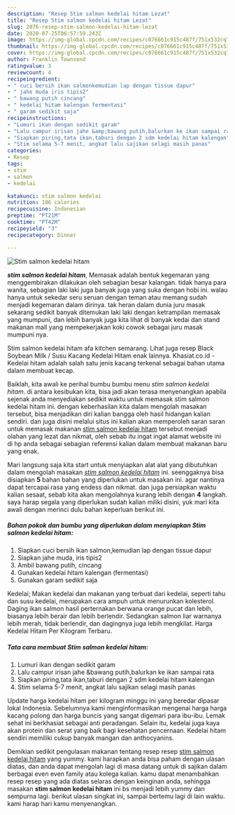 ```yaml
---
description: "Resep Stim salmon kedelai hitam Lezat"
title: "Resep Stim salmon kedelai hitam Lezat"
slug: 2076-resep-stim-salmon-kedelai-hitam-lezat
date: 2020-07-25T06:57:59.243Z
image: https://img-global.cpcdn.com/recipes/c076661c915c487f/751x532cq70/stim-salmon-kedelai-hitam-foto-resep-utama.jpg
thumbnail: https://img-global.cpcdn.com/recipes/c076661c915c487f/751x532cq70/stim-salmon-kedelai-hitam-foto-resep-utama.jpg
cover: https://img-global.cpcdn.com/recipes/c076661c915c487f/751x532cq70/stim-salmon-kedelai-hitam-foto-resep-utama.jpg
author: Franklin Townsend
ratingvalue: 3
reviewcount: 4
recipeingredient:
- " cuci bersih ikan salmonkemudian lap dengan tissue dapur"
- " jahe muda iris tipis2"
- " bawang putih cincang"
- " kedelai hitam kalengan fermentasi"
- " garam sedikit saja"
recipeinstructions:
- "Lumuri ikan dengan sedikit garam"
- "Lalu campur irisan jahe &amp;bawang putih,balurkan ke ikan sampai rata"
- "Siapkan piring,tata ikan,taburi dengan 2 sdm kedelai hitam kalengan"
- "Stim selama 5-7 menit, angkat lalu sajikan selagi masih panas"
categories:
- Resep
tags:
- stim
- salmon
- kedelai

katakunci: stim salmon kedelai 
nutrition: 186 calories
recipecuisine: Indonesian
preptime: "PT21M"
cooktime: "PT42M"
recipeyield: "3"
recipecategory: Dinner

---
```



![Stim salmon kedelai hitam](https://img-global.cpcdn.com/recipes/c076661c915c487f/751x532cq70/stim-salmon-kedelai-hitam-foto-resep-utama.jpg)

<b><i>stim salmon kedelai hitam</i></b>, Memasak adalah bentuk kegemaran yang menggembirakan dilakukan oleh sebagian besar kalangan. tidak hanya para wanita, sebagian laki laki juga banyak juga yang suka dengan hobi ini. walau hanya untuk sekedar seru seruan dengan teman atau memang sudah menjadi kegemaran dalam dirinya. tak heran dalam dunia juru masak sekarang sedikit banyak ditemukan laki laki dengan ketrampilan memasak yang mumpuni, dan lebih banyak juga kita lihat di banyak kedai dan stand makanan mall yang mempekerjakan koki cowok sebagai juru masak mumpuni nya.

Stim salmon kedelai hitam afa kitchen semarang. Lihat juga resep Black Soybean Milk / Susu Kacang Kedelai Hitam enak lainnya. Khasiat.co.id - Kedelai hitam adalah salah satu jenis kacang terkenal sebagai bahan utama dalam membuat kecap.

Baiklah, kita awali ke perihal bumbu bumbu menu <i>stim salmon kedelai hitam</i>. di antara kesibukan kita, bisa jadi akan terasa menyenangkan apabila sejenak anda menyediakan sedikit waktu untuk memasak stim salmon kedelai hitam ini. dengan keberhasilan kita dalam mengolah masakan tersebut, bisa menjadikan diri kalian bangga oleh hasil hidangan kalian sendiri. dan juga disini melalui situs ini kalian akan memperoleh saran saran untuk memasak makanan <u>stim salmon kedelai hitam</u> tersebut menjadi olahan yang lezat dan nikmat, oleh sebab itu ingat ingat alamat website ini di hp anda sebagai sebagian referensi kalian dalam membuat makanan baru yang enak.


Mari langsung saja kita start untuk menyiapkan alat alat yang dibutuhkan dalam mengolah masakan <u><i>stim salmon kedelai hitam</i></u> ini. seenggaknya bisa disiapkan <b>5</b> bahan bahan yang diperlukan untuk masakan ini. agar nantinya dapat tercapai rasa yang endess dan nikmat. dan juga persiapkan waktu kalian sesaat, sebab kita akan mengolahnya kurang lebih dengan <b>4</b> langkah. saya harap segala yang diperlukan sudah kalian miliki disini, yuk mari kita awali dengan merinci dulu bahan keperluan berikut ini.

<!--inarticleads1-->

##### Bahan pokok dan bumbu yang diperlukan dalam menyiapkan Stim salmon kedelai hitam:

1. Siapkan  cuci bersih ikan salmon,kemudian lap dengan tissue dapur
1. Siapkan  jahe muda, iris tipis2
1. Ambil  bawang putih, cincang
1. Gunakan  kedelai hitam kalengan (fermentasi)
1. Gunakan  garam sedikit saja


Kedelai; Makan kedelai dan makanan yang terbuat dari kedelai, seperti tahu dan susu kedelai, merupakan cara ampuh untuk menurunkan kolesterol. Daging ikan salmon hasil perternakan berwana orange pucat dan lebih, biasanya lebih berair dan lebih berlendir. Sedangkan salmon liar warnanya lebih merah, tidak berlendir, dan dagingnya juga lebih mengkilat. Harga Kedelai Hitam Per Kilogram Terbaru. 

<!--inarticleads2-->

##### Tata cara membuat Stim salmon kedelai hitam:

1. Lumuri ikan dengan sedikit garam
1. Lalu campur irisan jahe &amp;bawang putih,balurkan ke ikan sampai rata
1. Siapkan piring,tata ikan,taburi dengan 2 sdm kedelai hitam kalengan
1. Stim selama 5-7 menit, angkat lalu sajikan selagi masih panas


Update harga kedelai hitam per kilogram minggu ini yang beredar dipasar lokal Indonesia. Sebelumnya kami menginformasikan mengenai harga harga kacang polong dan harga buncis yang sangat digemari para ibu-ibu. Lemak sehat ini berkhasiat sebagai anti peradangan. Selain itu, kedelai juga kaya akan protein dan serat yang baik bagi kesehatan pencernaan. Kedelai hitam sendiri memiliki cukup banyak mangan dan anthocyanins. 

Demikian sedikit pengulasan makanan tentang resep resep <u>stim salmon kedelai hitam</u> yang yummy. kami harapkan anda bisa paham dengan ulasan diatas, dan anda dapat mengolah lagi di masa datang untuk di sajikan dalam berbagai even even family atau kolega kalian. kamu dapat menambahkan resep resep yang ada diatas selaras dengan keinginan anda, sehingga masakan <b>stim salmon kedelai hitam</b> ini bs menjadi lebih yummy dan sempurna lagi. berikut ulasan singkat ini, sampai bertemu lagi di lain waktu. kami harap hari kamu menyenangkan.
